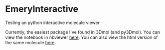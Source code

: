 # EmeryInteractive

Testing an python interactive molecule viewer

Currently, the easiest package I've found in 3Dmol (and py3Dmol).  You can view the notebook in nbviewer [here](http://nbviewer.jupyter.org/github/ageller/EmeryInteractive/blob/master/test3Dmol.ipynb).  You can also view the html version of the same molecule [here](https://ageller.github.io/EmeryInteractive/).
